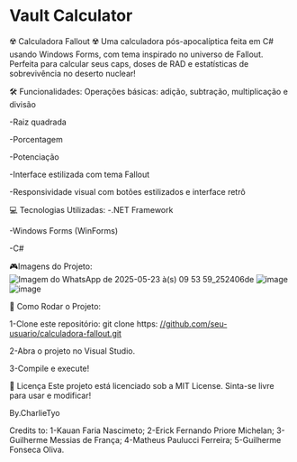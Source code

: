 # Vault Calculator

☢️ Calculadora Fallout ☢️
Uma calculadora pós-apocalíptica feita em C# usando Windows Forms, com tema inspirado no universo de Fallout. Perfeita para calcular seus caps, doses de RAD e estatísticas de sobrevivência no deserto nuclear!

🛠️ Funcionalidades:
Operações básicas: adição, subtração, multiplicação e divisão

-Raiz quadrada

-Porcentagem

-Potenciação

-Interface estilizada com tema Fallout

-Responsividade visual com botões estilizados e interface retrô

💻 Tecnologias Utilizadas:
-.NET Framework

-Windows Forms (WinForms)

-C#

🎮Imagens do Projeto:
![Imagem do WhatsApp de 2025-05-23 à(s) 09 53 59_252406de](https://github.com/user-attachments/assets/528f5671-1562-40d9-812e-d90c41c5576a)
![image](https://github.com/user-attachments/assets/1fc49542-fc9d-49d6-91be-d9259fa53df5)
![image](https://github.com/user-attachments/assets/c7800715-8d75-408e-b156-c028f018a379)

🔧 Como Rodar o Projeto:

1-Clone este repositório:
git clone https:
[//github.com/seu-usuario/calculadora-fallout.git](https://github.com/CharlieTrax/Fallout-Calculator-WinForms.git)

2-Abra o projeto no Visual Studio.

3-Compile e execute!

📜 Licença
Este projeto está licenciado sob a MIT License. Sinta-se livre para usar e modificar!

By.CharlieTyo

Credits to:
1-Kauan Faria Nascimeto;
2-Erick Fernando Priore Michelan;
3-Guilherme Messias de França;
4-Matheus Paulucci Ferreira;
5-Guilherme Fonseca Oliva.



